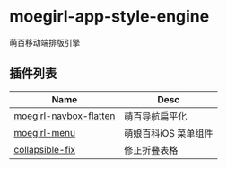 # moegirl-app-style-engine
萌百移动端排版引擎

## 插件列表
Name | Desc
---- | ----
[moegirl-navbox-flatten](https://github.com/Illvili/moegirl-navbox-flatten) | 萌百导航扁平化
[moegirl-menu](https://github.com/Illvili/moegirl-menu) | 萌娘百科iOS 菜单组件
[collapsible-fix](https://gist.github.com/Illvili/4e31fa2f48856d56507b) | 修正折叠表格
